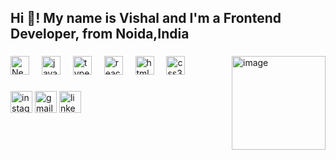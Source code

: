 <h2 align="left">Hi 👋! My name is Vishal and I'm a Frontend Developer, from Noida,India</h2>

###
###

   <img src="https://i.pinimg.com/564x/43/e8/32/43e83284da507ef31709e99c6e36de71.jpg" alt="image"  width="150" height="150" align="right"/>

###

<div align="left">
   <img src="https://www.trustradius.com/_next/image?url=https%3A%2F%2Fmedia.trustradius.com%2Fproduct-logos%2FZP%2F8H%2FWIK1JS3WX1T6-180x180.PNG&w=128&q=75" height="30" alt="Next Js logo"  />
  <img width="12" />
  <img src="https://cdn.jsdelivr.net/gh/devicons/devicon/icons/javascript/javascript-original.svg" height="30" alt="javascript logo"  />
  <img width="12" />
  <img src="https://cdn.jsdelivr.net/gh/devicons/devicon/icons/typescript/typescript-original.svg" height="30" alt="typescript logo"  />
  <img width="12" />
  <img src="https://cdn.jsdelivr.net/gh/devicons/devicon/icons/react/react-original.svg" height="30" alt="react logo"  />
  <img width="12" />
  <img src="https://cdn.jsdelivr.net/gh/devicons/devicon/icons/html5/html5-original.svg" height="30" alt="html5 logo"  />
  <img width="12" />
  <img src="https://cdn.jsdelivr.net/gh/devicons/devicon/icons/css3/css3-original.svg" height="30" alt="css3 logo"  />
</div>

###

<div align="left">
    <a href="https://www.instagram.com/v.ishalll/">
  <img src="https://img.shields.io/static/v1?message=Instagram&logo=instagram&label=&color=E4405F&logoColor=white&labelColor=&style=for-the-badge" height="35" alt="instagram logo"  /></a>
  <a href="mailto:vishalthakur2463@gmail.com">
  <img src="https://img.shields.io/static/v1?message=Gmail&logo=gmail&label=&color=D14836&logoColor=white&labelColor=&style=for-the-badge" height="35" alt="gmail logo"  /></a>
  <a href="https://www.linkedin.com/in/vishal-solanki2000/">
  <img src="https://img.shields.io/static/v1?message=LinkedIn&logo=linkedin&label=&color=0077B5&logoColor=white&labelColor=&style=for-the-badge" height="35" alt="linkedin logo"  /></a>
</div>

###

###
